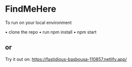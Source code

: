 # FindMeHere #

To run on your local environment

• clone the repo
• run npm install
• npm start

## or ##

Try it out on: https://fastidious-basbousa-110857.netlify.app/
